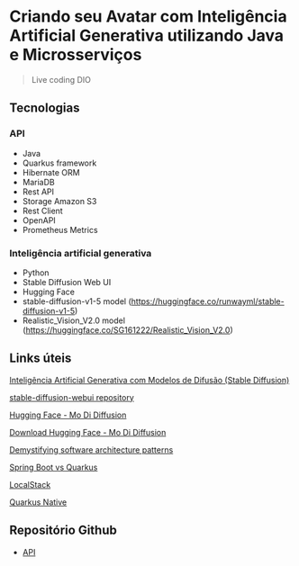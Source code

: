 # Criando seu Avatar com Inteligência Artificial Generativa utilizando Java e Microsserviços
 
> Live coding DIO

## Tecnologias

### API

- Java
- Quarkus framework
- Hibernate ORM
- MariaDB
- Rest API
- Storage Amazon S3
- Rest Client
- OpenAPI
- Prometheus Metrics

### Inteligência artificial generativa

- Python
- Stable Diffusion Web UI
- Hugging Face
- stable-diffusion-v1-5 model (https://huggingface.co/runwayml/stable-diffusion-v1-5)
- Realistic_Vision_V2.0 model (https://huggingface.co/SG161222/Realistic_Vision_V2.0)

## Links úteis

[Inteligência Artificial Generativa com Modelos de Difusão (Stable Diffusion)](https://web.dio.me/articles/inteligencia-artificial-generativa-com-modelos-de-difusao-stable-diffusion?back=%2Farticles&page=1&order=oldest)

[stable-diffusion-webui repository](https://github.com/AUTOMATIC1111/stable-diffusion-webui)

[Hugging Face - Mo Di Diffusion](https://huggingface.co/nitrosocke/mo-di-diffusion)

[Download Hugging Face - Mo Di Diffusion](https://huggingface.co/nitrosocke/mo-di-diffusion/resolve/main/moDi-v1-pruned.ckpt)

[Demystifying software architecture patterns](https://www.thoughtworks.com/insights/blog/architecture/demystify-software-architecture-patterns)

[Spring Boot vs Quarkus](https://www.baeldung.com/spring-boot-vs-quarkus)

[LocalStack](https://localstack.cloud/)

[Quarkus Native](https://quarkus.io/guides/building-native-image)

## Repositório Github

- [API](https://github.com/rodolfoHOk/dio.ia-avatar/tree/main/quarkus-app)
